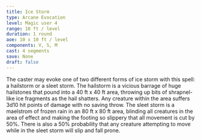 ```yaml
---
title: Ice Storm
type: Arcane Evocation
level: Magic user 4
range: 10 ft / level
duration: 1 round
aoe: 10 x 10 ft / level
components: V, S, M
cast: 4 segments
save: None
draft: false
---
```


The caster may evoke one of two different forms of ice storm with this spell: a hailstorm or a sleet storm. The hailstorm is a vicious barrage of huge hailstones that pound into a 40 ft x 40 ft area, throwing up bits of shrapnel-like ice fragments as the hail shatters. Any creature within the area suffers 3d10 hit points of damage with no saving throw. The sleet storm is a maelstrom of frozen rain in an 80 ft x 80 ft area, blinding all creatures in the area of effect and making the footing so slippery that all movement is cut by 50%. There is also a 50% probability that any creature attempting to move while in the sleet storm will slip and fall prone.